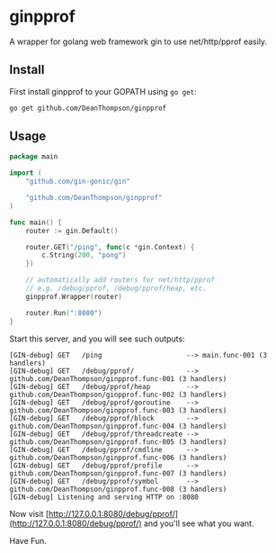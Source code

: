 ginpprof
========

A wrapper for golang web framework gin to use net/http/pprof easily.

## Install

First install ginpprof to your GOPATH using `go get`:

```sh
go get github.com/DeanThompson/ginpprof
```

## Usage

```go
package main

import (
	"github.com/gin-gonic/gin"

	"github.com/DeanThompson/ginpprof"
)

func main() {
	router := gin.Default()

	router.GET("/ping", func(c *gin.Context) {
		c.String(200, "pong")
	})

	// automatically add routers for net/http/pprof
	// e.g. /debug/pprof, /debug/pprof/heap, etc.
	ginpprof.Wrapper(router)

	router.Run(":8080")
}
```

Start this server, and you will see such outputs:

```text
[GIN-debug] GET   /ping                     --> main.func·001 (3 handlers)
[GIN-debug] GET   /debug/pprof/             --> github.com/DeanThompson/ginpprof.func·001 (3 handlers)
[GIN-debug] GET   /debug/pprof/heap         --> github.com/DeanThompson/ginpprof.func·002 (3 handlers)
[GIN-debug] GET   /debug/pprof/goroutine    --> github.com/DeanThompson/ginpprof.func·003 (3 handlers)
[GIN-debug] GET   /debug/pprof/block        --> github.com/DeanThompson/ginpprof.func·004 (3 handlers)
[GIN-debug] GET   /debug/pprof/threadcreate --> github.com/DeanThompson/ginpprof.func·005 (3 handlers)
[GIN-debug] GET   /debug/pprof/cmdline      --> github.com/DeanThompson/ginpprof.func·006 (3 handlers)
[GIN-debug] GET   /debug/pprof/profile      --> github.com/DeanThompson/ginpprof.func·007 (3 handlers)
[GIN-debug] GET   /debug/pprof/symbol       --> github.com/DeanThompson/ginpprof.func·008 (3 handlers)
[GIN-debug] Listening and serving HTTP on :8080
```

Now visit [http://127.0.0.1:8080/debug/pprof/](http://127.0.0.1:8080/debug/pprof/) and you'll see what you want.

Have Fun.
